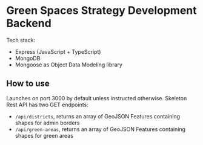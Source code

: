 # Green Spaces Strategy Development Backend

Tech stack:

- Express (JavaScript + TypeScript)
- MongoDB
- Mongoose as Object Data Modeling library

## How to use

Launches on port 3000 by default unless instructed otherwise. Skeleton Rest API has two GET endpoints:

- `/api/districts`, returns an array of GeoJSON Features containing shapes for admin borders
- `/api/green-areas`, returns an array of GeoJSON Features containing shapes for green areas

<!-- ### Access to api DOCS by link:

/api/api-docs -->
